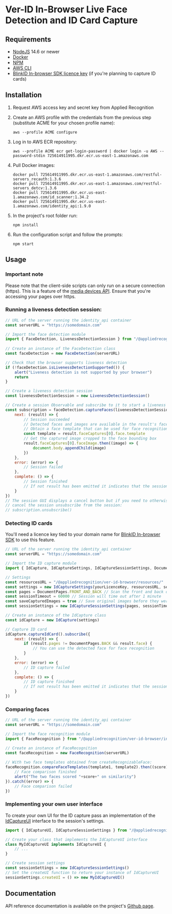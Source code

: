 # Ver-ID In-Browser Live Face Detection and ID Card Capture



## Requirements
- [NodeJS](https://nodejs.org) 14.6 or newer
- [Docker](https://docker.com)
- [NPM](https://npmjs.com)
- [AWS CLI](https://aws.amazon.com/cli)
- [BlinkID In-browser SDK licence key](https://microblink.com/products/blinkid/in-browser-sdk) (if you're planning to capture ID cards)

## Installation

1. Request AWS access key and secret key from Applied Recognition
2. Create an AWS profile with the credentials from the previous step (substitute ACME for your chosen profile name):

    ```
    aws --profile ACME configure
    ```
1. Log in to AWS ECR repository:

    ```
    aws --profile ACME ecr get-login-password | docker login -u AWS --password-stdin 725614911995.dkr.ecr.us-east-1.amazonaws.com
    ```
1. Pull Docker images:

    ```
    docker pull 725614911995.dkr.ecr.us-east-1.amazonaws.com/restful-servers_recauth:1.3.6
    docker pull 725614911995.dkr.ecr.us-east-1.amazonaws.com/restful-servers_detcv:1.3.6
    docker pull 725614911995.dkr.ecr.us-east-1.amazonaws.com/id_scanner:1.34.2
    docker pull 725614911995.dkr.ecr.us-east-1.amazonaws.com/identity_api:1.9.0
    ```
2. In the project's root folder run:
    
    ```
    npm install
    ```
3. Run the configuration script and follow the prompts:

    ```
    npm start
    ```

## Usage

### Important note

Please note that the client-side scripts can only run on a secure connection (https). This is a feature of the [media devices API](https://developer.mozilla.org/en-US/docs/Web/API/MediaDevices). Ensure that you're accessing your pages over https.

### Running a liveness detection session:

```javascript
// URL of the server running the identity_api container
const serverURL = "https://somedomain.com"

// Import the face detection module
import { FaceDetection, LivenessDetectionSession } from "/@appliedrecognition/ver-id-browser/index.js"
    
// Create an instance of the FaceDetection class
const faceDetection = new FaceDetection(serverURL)

// Check that the browser supports liveness detection
if (!faceDetection.isLivenessDetectionSupported()) {
    alert("Liveness detection is not supported by your browser")
    return
}

// Create a liveness detection session
const livenessDetectionSession = new LivenessDetectionSession()

// Create a session Observable and subscribe to it to start a liveness detection session
const subscription = faceDetection.captureFaces(livenessDetectionSession).subscribe({
    next: (result) => {
        // Session succeeded
        // Detected faces and images are available in the result's faceCaptures array
        // Obtain a face template that can be used for face recognition
        const template = result.faceCaptures[0].face.template
        // Get the captured image cropped to the face bounding box
        result.faceCaptures[0].faceImage.then((image) => {
            document.body.appendChild(image)
        })
    },
    error: (error) => {
        // Session failed
    },
    complete: () => {
        // Session finished
        // If not result has been emitted it indicates that the session was cancelled
    }
})
// The session GUI displays a cancel button but if you need to otherwise 
// cancel the session unsubscribe from the session:
// subscription.unsubscribe()
```

### Detecting ID cards

You'll need a licence key tied to your domain name for [BlinkID In-browser SDK](https://microblink.com/products/blinkid/in-browser-sdk) to use this feature.

```javascript
// URL of the server running the identity_api container
const serverURL = "https://somedomain.com"

// Import the ID capture module
import { IdCapture, IdCaptureSettings, IdCaptureSessionSettings, DocumentPages } from "/@appliedrecognition/ver-id-browser/index.js"

// Settings
const resourcesURL = "/@appliedrecognition/ver-id-browser/resources/"
const settings = new IdCaptureSettings(yourLicenceKey, resourcesURL, serverURL)
const pages = DocumentPages.FRONT_AND_BACK // Scan the front and back of an ID
const sessionTimeout = 60000 // Session will time out after 1 minute
const saveCapturedImages = true // Save original images before they were cropped and deskewed
const sessionSettings = new IdCaptureSessionSettings(pages, sessionTimeout, saveCapturedImages)

// Create an instance of the IdCapture class
const idCapture = new IdCapture(settings)

// Capture ID card
idCapture.captureIdCard().subscribe({
    next: (result) => {
        if (result.pages != DocumentPages.BACK && result.face) {
            // You can use the detected face for face recognition
        }
    },
    error: (error) => {
        // ID capture failed
    },
    complete: () => {
        // ID capture finished
        // If not result has been emitted it indicates that the session was cancelled
    }
})

```

### Comparing faces

```javascript
// URL of the server running the identity_api container
const serverURL = "https://somedomain.com"

// Import the face recognition module
import { FaceRecognition } from "/@appliedrecognition/ver-id-browser/index.js"

// Create an instance of FaceRecognition
const faceRecognition = new FaceRecognition(serverURL)
    
// With two face templates obtained from createRecognizableFace:
faceRecognition.compareFaceTemplates(template1, template2).then((score) => {
    // Face comparison finished
    alert("The two faces scored "+score+" on similarity")
}).catch((error) => {
    // Face comparison failed
})
```

### Implementing your own user interface
To create your own UI for the ID capture pass an implementation of the [IdCaptureUI](https://appliedrecognition.github.io/Ver-ID-Browser/interfaces/idcaptureui.html) interface to the session's settings.

```javascript
import { IdCaptureUI, IdCaptureSessionSettings } from "/@appliedrecognition/ver-id-browser/index.js"

// Create your class that implements the IdCaptureUI interface
class MyIdCaptureUI implements IdCaptureUI {
    // ...
}

// Create session settings
const sessionSettings = new IdCaptureSessionSettings()
// Set the createUI function to return your instance of IdCaptureUI
sessionSettings.createUI = () => new MyIdCaptureUI()
```

## Documentation
API reference documentation is available on the project's [Github page](https://appliedrecognition.github.io/Ver-ID-Browser/).


